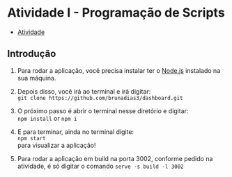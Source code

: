# Atividade I - Programação de Scripts

- <a href="./atvII.pdf">Atividade</a>

## Introdução

1. Para rodar a aplicação, você precisa instalar ter o <a href="https://nodejs.org/en/">Node.js</a> instalado na sua máquina.

2. Depois disso, você irá ao terminal e irá digitar:<br>
``` git clone https://github.com/brunadias3/dashboard.git ```

3. O próximo passo é abrir o terminal nesse diretório e digitar:<br>
```npm install``` or ```npm i```

4. E para terminar, ainda no terminal digite:<br>
```npm start```<br>
para visualizar a aplicação!

5. Para rodar a aplicação em build na porta 3002, conforme pedido na atividade, é só digitar o comando ```serve -s build -l 3002```